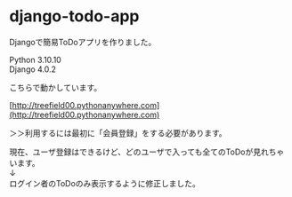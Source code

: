 # django-todo-app

Djangoで簡易ToDoアプリを作りました。  
  
Python 3.10.10  
Django 4.0.2  
  
こちらで動かしています。  
  
[http://treefield00.pythonanywhere.com](http://treefield00.pythonanywhere.com)

＞＞利用するには最初に「会員登録」をする必要があります。

現在、ユーザ登録はできるけど、どのユーザで入っても全てのToDoが見れちゃいます。  
↓  
ログイン者のToDoのみ表示するように修正しました。